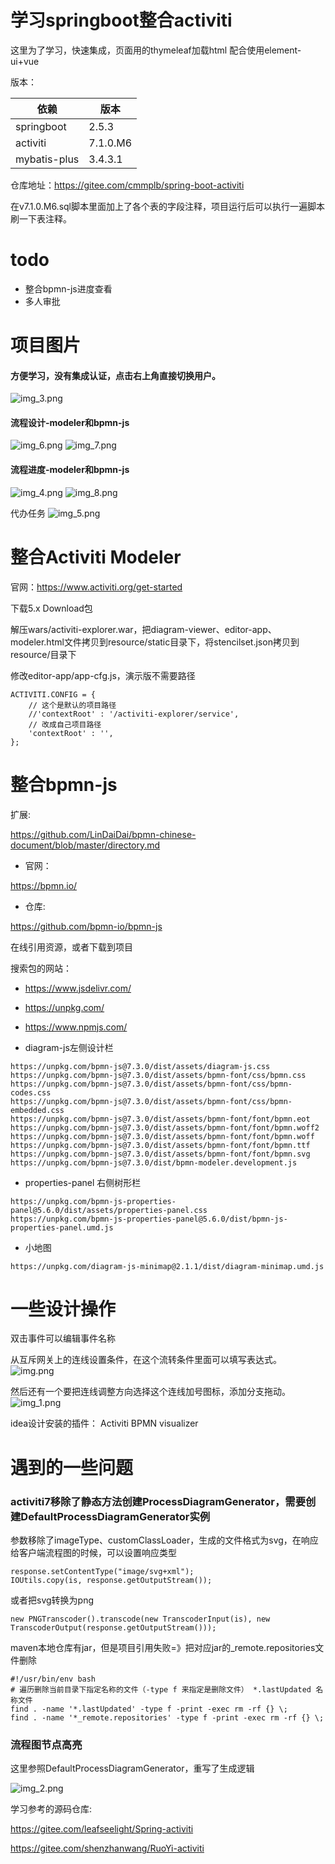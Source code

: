 # 学习springboot整合activiti

这里为了学习，快速集成，页面用的thymeleaf加载html
配合使用element-ui+vue

版本：

| 依赖           | 版本       |
|--------------|----------|
| springboot   | 2.5.3    |
| activiti     | 7.1.0.M6 |
| mybatis-plus | 3.4.3.1  |

仓库地址：https://gitee.com/cmmplb/spring-boot-activiti

在v7.1.0.M6.sql脚本里面加上了各个表的字段注释，项目运行后可以执行一遍脚本刷一下表注释。

# todo

- 整合bpmn-js进度查看
- 多人审批

# 项目图片

#### 方便学习，没有集成认证，点击右上角直接切换用户。

![img_3.png](doc%2Fimage%2Fimg_3.png)

#### 流程设计-modeler和bpmn-js

![img_6.png](doc%2Fimage%2Fimg_6.png)
![img_7.png](doc%2Fimage%2Fimg_7.png)

#### 流程进度-modeler和bpmn-js

![img_4.png](doc%2Fimage%2Fimg_4.png)
![img_8.png](doc%2Fimage%2Fimg_8.png)

代办任务
![img_5.png](doc%2Fimage%2Fimg_5.png)

# 整合Activiti Modeler

官网：https://www.activiti.org/get-started

下载5.x Download包

解压wars/activiti-explorer.war，把diagram-viewer、editor-app、modeler.html文件拷贝到resource/static目录下，将stencilset.json拷贝到resource/目录下

修改editor-app/app-cfg.js，演示版不需要路径

````
ACTIVITI.CONFIG = {
    // 这个是默认的项目路径
	//'contextRoot' : '/activiti-explorer/service',
	// 改成自己项目路径
	'contextRoot' : '',
};
````

# 整合bpmn-js

扩展:

https://github.com/LinDaiDai/bpmn-chinese-document/blob/master/directory.md

- 官网：

https://bpmn.io/

- 仓库:

https://github.com/bpmn-io/bpmn-js

在线引用资源，或者下载到项目

搜索包的网站：

- https://www.jsdelivr.com/
- https://unpkg.com/
- https://www.npmjs.com/


- diagram-js左侧设计栏

````
https://unpkg.com/bpmn-js@7.3.0/dist/assets/diagram-js.css
https://unpkg.com/bpmn-js@7.3.0/dist/assets/bpmn-font/css/bpmn.css
https://unpkg.com/bpmn-js@7.3.0/dist/assets/bpmn-font/css/bpmn-codes.css
https://unpkg.com/bpmn-js@7.3.0/dist/assets/bpmn-font/css/bpmn-embedded.css
https://unpkg.com/bpmn-js@7.3.0/dist/assets/bpmn-font/font/bpmn.eot
https://unpkg.com/bpmn-js@7.3.0/dist/assets/bpmn-font/font/bpmn.woff2
https://unpkg.com/bpmn-js@7.3.0/dist/assets/bpmn-font/font/bpmn.woff
https://unpkg.com/bpmn-js@7.3.0/dist/assets/bpmn-font/font/bpmn.ttf
https://unpkg.com/bpmn-js@7.3.0/dist/assets/bpmn-font/font/bpmn.svg
https://unpkg.com/bpmn-js@7.3.0/dist/bpmn-modeler.development.js
````

- properties-panel 右侧树形栏

````
https://unpkg.com/bpmn-js-properties-panel@5.6.0/dist/assets/properties-panel.css
https://unpkg.com/bpmn-js-properties-panel@5.6.0/dist/bpmn-js-properties-panel.umd.js
````

- 小地图

````
https://unpkg.com/diagram-js-minimap@2.1.1/dist/diagram-minimap.umd.js
````

# 一些设计操作

双击事件可以编辑事件名称

从互斥网关上的连线设置条件，在这个流转条件里面可以填写表达式。
![img.png](doc%2Fimage%2Fimg.png)

然后还有一个要把连线调整方向选择这个连线加号图标，添加分支拖动。
![img_1.png](doc%2Fimage%2Fimg_1.png)

idea设计安装的插件：
Activiti BPMN visualizer

# 遇到的一些问题

### activiti7移除了静态方法创建ProcessDiagramGenerator，需要创建DefaultProcessDiagramGenerator实例

参数移除了imageType、customClassLoader，生成的文件格式为svg，在响应给客户端流程图的时候，可以设置响应类型

````
response.setContentType("image/svg+xml");
IOUtils.copy(is, response.getOutputStream());
````

或者把svg转换为png

````
new PNGTranscoder().transcode(new TranscoderInput(is), new TranscoderOutput(response.getOutputStream()));
````

maven本地仓库有jar，但是项目引用失败=》把对应jar的_remote.repositories文件删除

````shell
#!/usr/bin/env bash
# 遍历删除当前目录下指定名称的文件（-type f 来指定是删除文件） *.lastUpdated 名称文件
find . -name '*.lastUpdated' -type f -print -exec rm -rf {} \;
find . -name '*_remote.repositories' -type f -print -exec rm -rf {} \;
````

### 流程图节点高亮

这里参照DefaultProcessDiagramGenerator，重写了生成逻辑

![img_2.png](doc%2Fimage%2Fimg_2.png)

学习参考的源码仓库:

https://gitee.com/leafseelight/Spring-activiti

https://gitee.com/shenzhanwang/RuoYi-activiti